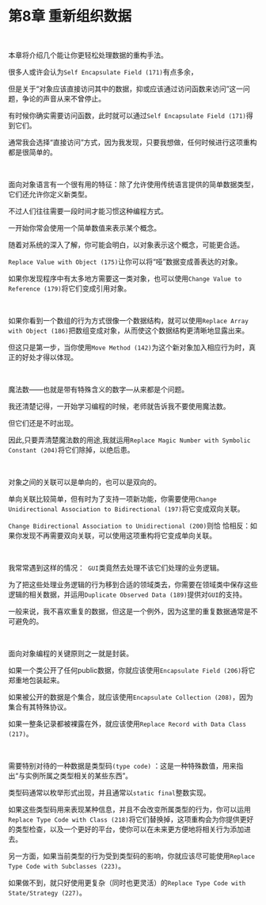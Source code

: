 # 第8章 重新组织数据

<br>

本章将介绍几个能让你更轻松处理数据的重构手法。

很多人或许会认为`Self Encapsulate Field (171)`有点多余，

但是关于“对象应该直接访问其中的数据，抑或应该通过访问函数来访问”这一问题，争论的声音从来不曾停止。

有时候你确实需要访问函数，此时就可以通过`Self Encapsulate Field (171)`得到它们。

通常我会选择“直接访问”方式，因为我发现，只要我想做，任何时候进行这项重构都是很简单的。

<br>

面向对象语言有一个很有用的特征：除了允许使用传统语言提供的简单数据类型，它们还允许你定义新类型。

不过人们往往需要一段时间才能习惯这种编程方式。

一开始你常会使用一个简单数值来表示某个概念。

随着对系统的深入了解，你可能会明白，以对象表示这个概念，可能更合适。

`Replace Value with Object (175)`让你可以将“哑”数据变成善表达的对象。

如果你发现程序中有太多地方需要这一类对象，也可以使用`Change Value to Reference (179)`将它们变成引用对象。

<br>

如果你看到一个数组的行为方式很像一个数据结构，就可以使用`Replace Array with Object (186)`把数组变成对象，从而使这个数据结构更清晰地显露出来。

但这只是第一步，当你使用`Move Method (142)`为这个新对象加入相应行为时，真正的好处才得以体现。

<br>

魔法数——也就是带有特殊含义的数字—从来都是个问题。

我还清楚记得，一开始学习编程的时候，老师就告诉我不要使用魔法数。

但它们还是不时出现。

因此,只要弄清楚魔法数的用途,我就运用`Replace Magic Number with Symbolic Constant (204)`将它们除掉，以绝后患。

<br>

对象之间的关联可以是单向的，也可以是双向的。

单向关联比较简单，但有时为了支持一项新功能，你需要使用`Change Unidirectional Association to Bidirectional (197)`将它变成双向关联。

`Change Bidirectional Association to Unidirectional (200)`则恰 恰相反：如果你发现不再需要双向关联，可以使用这项重构将它变成单向关联。

<br>

我常常遇到这样的情况：` GUI`类竟然去处理不该它们处理的业务逻辑。

为了把这些处理业务逻辑的行为移到合适的领域类去，你需要在领域类中保存这些逻辑的相关数据，并运用`Duplicate Observed Data (189)`提供对`GUI`的支持。

一般来说，我不喜欢重复的数据，但这是一个例外，因为这里的重复数据通常是不可避免的。

<br>

面向对象编程的关键原则之一就是封装。

如果一个类公开了任何public数据，你就应该使用`Encapsulate Field (206)`将它郑重地包装起来。

如果被公开的数据是个集合，就应该使用`Encapsulate Collection (208)`，因为集合有其特殊协议。

如果一整条记录都被裸露在外，就应该使用`Replace Record with Data Class (217)`。

<br>

需要特别对待的一种数据是类型码`(type code)` ：这是一种特殊数值，用来指出“与实例所属之类型相关的某些东西”。

类型码通常以枚举形式出现，并且通常以`static final`整数实现。

如果这些类型码用来表现某种信息，并且不会改变所属类型的行为，你可以运用`Replace Type Code with Class (218)`将它们替换掉，这项重构会为你提供更好的类型检查，以及一个更好的平台，使你可以在未来更方便地将相关行为添加进去。

另一方面，如果当前类型的行为受到类型码的影响，你就应该尽可能使用`Replace Type Code with Subclasses (223)`。

如果做不到，就只好使用更复杂（同时也更灵活）的`Replace Type Code with State/Strategy (227)`。

<br>

